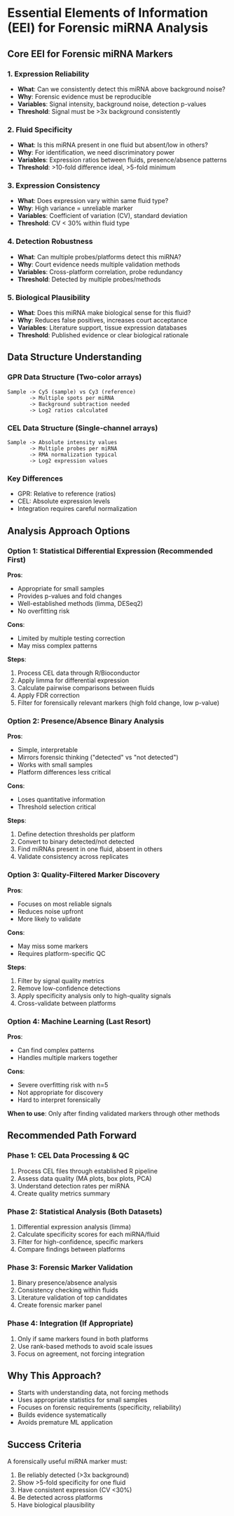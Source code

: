 # Essential Elements of Information (EEI) for Forensic miRNA Analysis

## Core EEI for Forensic miRNA Markers

### 1. **Expression Reliability**
- **What**: Can we consistently detect this miRNA above background noise?
- **Why**: Forensic evidence must be reproducible
- **Variables**: Signal intensity, background noise, detection p-values
- **Threshold**: Signal must be >3x background consistently

### 2. **Fluid Specificity**
- **What**: Is this miRNA present in one fluid but absent/low in others?
- **Why**: For identification, we need discriminatory power
- **Variables**: Expression ratios between fluids, presence/absence patterns
- **Threshold**: >10-fold difference ideal, >5-fold minimum

### 3. **Expression Consistency**
- **What**: Does expression vary within same fluid type?
- **Why**: High variance = unreliable marker
- **Variables**: Coefficient of variation (CV), standard deviation
- **Threshold**: CV < 30% within fluid type

### 4. **Detection Robustness**
- **What**: Can multiple probes/platforms detect this miRNA?
- **Why**: Court evidence needs multiple validation methods
- **Variables**: Cross-platform correlation, probe redundancy
- **Threshold**: Detected by multiple probes/methods

### 5. **Biological Plausibility**
- **What**: Does this miRNA make biological sense for this fluid?
- **Why**: Reduces false positives, increases court acceptance
- **Variables**: Literature support, tissue expression databases
- **Threshold**: Published evidence or clear biological rationale

## Data Structure Understanding

### GPR Data Structure (Two-color arrays)
```
Sample -> Cy5 (sample) vs Cy3 (reference)
       -> Multiple spots per miRNA
       -> Background subtraction needed
       -> Log2 ratios calculated
```

### CEL Data Structure (Single-channel arrays)
```
Sample -> Absolute intensity values
       -> Multiple probes per miRNA
       -> RMA normalization typical
       -> Log2 expression values
```

### Key Differences
- GPR: Relative to reference (ratios)
- CEL: Absolute expression levels
- Integration requires careful normalization

## Analysis Approach Options

### Option 1: Statistical Differential Expression (Recommended First)
**Pros**: 
- Appropriate for small samples
- Provides p-values and fold changes
- Well-established methods (limma, DESeq2)
- No overfitting risk

**Cons**:
- Limited by multiple testing correction
- May miss complex patterns

**Steps**:
1. Process CEL data through R/Bioconductor
2. Apply limma for differential expression
3. Calculate pairwise comparisons between fluids
4. Apply FDR correction
5. Filter for forensically relevant markers (high fold change, low p-value)

### Option 2: Presence/Absence Binary Analysis
**Pros**:
- Simple, interpretable
- Mirrors forensic thinking ("detected" vs "not detected")
- Works with small samples
- Platform differences less critical

**Cons**:
- Loses quantitative information
- Threshold selection critical

**Steps**:
1. Define detection thresholds per platform
2. Convert to binary detected/not detected
3. Find miRNAs present in one fluid, absent in others
4. Validate consistency across replicates

### Option 3: Quality-Filtered Marker Discovery
**Pros**:
- Focuses on most reliable signals
- Reduces noise upfront
- More likely to validate

**Cons**:
- May miss some markers
- Requires platform-specific QC

**Steps**:
1. Filter by signal quality metrics
2. Remove low-confidence detections
3. Apply specificity analysis only to high-quality signals
4. Cross-validate between platforms

### Option 4: Machine Learning (Last Resort)
**Pros**:
- Can find complex patterns
- Handles multiple markers together

**Cons**:
- Severe overfitting risk with n=5
- Not appropriate for discovery
- Hard to interpret forensically

**When to use**: Only after finding validated markers through other methods

## Recommended Path Forward

### Phase 1: CEL Data Processing & QC
1. Process CEL files through established R pipeline
2. Assess data quality (MA plots, box plots, PCA)
3. Understand detection rates per miRNA
4. Create quality metrics summary

### Phase 2: Statistical Analysis (Both Datasets)
1. Differential expression analysis (limma)
2. Calculate specificity scores for each miRNA/fluid
3. Filter for high-confidence, specific markers
4. Compare findings between platforms

### Phase 3: Forensic Marker Validation
1. Binary presence/absence analysis
2. Consistency checking within fluids
3. Literature validation of top candidates
4. Create forensic marker panel

### Phase 4: Integration (If Appropriate)
1. Only if same markers found in both platforms
2. Use rank-based methods to avoid scale issues
3. Focus on agreement, not forcing integration

## Why This Approach?
- Starts with understanding data, not forcing methods
- Uses appropriate statistics for small samples
- Focuses on forensic requirements (specificity, reliability)
- Builds evidence systematically
- Avoids premature ML application

## Success Criteria
A forensically useful miRNA marker must:
1. Be reliably detected (>3x background)
2. Show >5-fold specificity for one fluid
3. Have consistent expression (CV <30%)
4. Be detected across platforms
5. Have biological plausibility